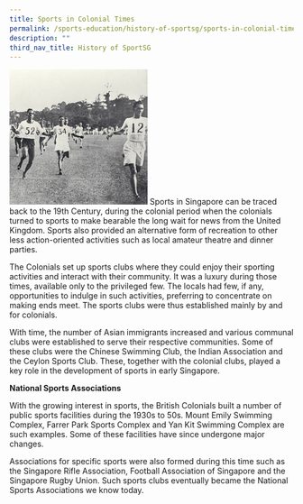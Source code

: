 ```yaml
---
title: Sports in Colonial Times
permalink: /sports-education/history-of-sportsg/sports-in-colonial-times/
description: ""
third_nav_title: History of SportSG
---
```

![Sports in Colonial Times](/images/Sport%20Education/History%20of%20Singapore%20Sports/Sports%20in%20Colonial%20Times/Sportsincolonialtimes.jpeg)
Sports in Singapore can be traced back to the 19th Century, during the colonial period when the colonials turned to sports to make bearable the long wait for news from the United Kingdom. Sports also provided an alternative form of recreation to other less action-oriented activities such as local amateur theatre and dinner parties. 

The Colonials set up sports clubs where they could enjoy their sporting activities and interact with their community. It was a luxury during those times, available only to the privileged few. The locals had few, if any, opportunities to indulge in such activities, preferring to concentrate on making ends meet. The sports clubs were thus established mainly by and for colonials.

With time, the number of Asian immigrants increased and various communal clubs were established to serve their respective communities. Some of these clubs were the Chinese Swimming Club, the Indian Association and the Ceylon Sports Club. These, together with the colonial clubs, played a key role in the development of sports in early Singapore.

**National Sports Associations**

With the growing interest in sports, the British Colonials built a number of public sports facilities during the 1930s to 50s. Mount Emily Swimming Complex, Farrer Park Sports Complex and Yan Kit Swimming Complex are such examples. Some of these facilities have since undergone major changes.

Associations for specific sports were also formed during this time such as the Singapore Rifle Association, Football Association of Singapore and the Singapore Rugby Union. Such sports clubs eventually became the National Sports Associations we know today.
